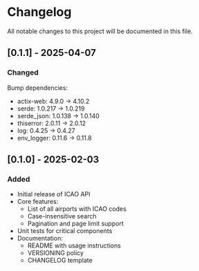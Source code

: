 # Changelog

All notable changes to this project will be documented in this file.

## [0.1.1] - 2025-04-07

### Changed

Bump dependencies:
  - actix-web: 4.9.0 -> 4.10.2
  - serde: 1.0.217 -> 1.0.219
  - serde_json: 1.0.138 -> 1.0.140
  - thiserror: 2.0.11 -> 2.0.12
  - log: 0.4.25 -> 0.4.27
  - env_logger: 0.11.6 -> 0.11.8

## [0.1.0] - 2025-02-03

### Added

- Initial release of ICAO API
- Core features:
    - List of all airports with ICAO codes
    - Case-insensitive search
    - Pagination and page limit support
- Unit tests for critical components
- Documentation:
    - README with usage instructions
    - VERSIONING policy
    - CHANGELOG template
